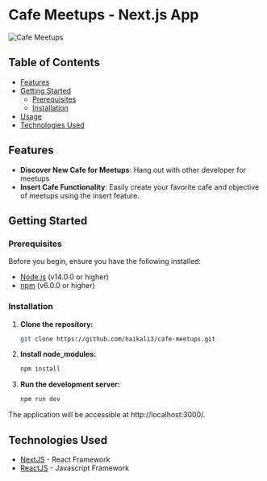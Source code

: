 # Cafe Meetups - Next.js App

![Cafe Meetups](https://github.com/haikali3/cafe-meetups/blob/main/public/cafe.PNG)

## Table of Contents

- [Features](#features)
- [Getting Started](#getting-started)
  - [Prerequisites](#prerequisites)
  - [Installation](#installation)
- [Usage](#usage)
- [Technologies Used](#technologies-used)

## Features

- **Discover New Cafe for Meetups**: Hang out with other developer for meetups
- **Insert Cafe Functionality**: Easily create your favorite cafe and objective of meetups using the insert feature.

## Getting Started

### Prerequisites

Before you begin, ensure you have the following installed:

- [Node.js](https://nodejs.org/) (v14.0.0 or higher)
- [npm](https://www.npmjs.com/) (v6.0.0 or higher)

### Installation

1. **Clone the repository:**

   ```bash
   git clone https://github.com/haikali3/cafe-meetups.git

2. **Install node_modules:**

   ```bash
   npm install

3. **Run the development server:**

    ```bash
    npm run dev

The application will be accessible at http://localhost:3000/.


## Technologies Used
- [NextJS](https://nextjs.org/) - React Framework
- [ReactJS](https://react.dev/) - Javascript Framework

